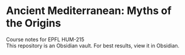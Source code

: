 # Ancient Mediterranean: Myths of the Origins
Course notes for EPFL HUM-215  
This repository is an Obsidian vault. For best results, view it in Obsidian.